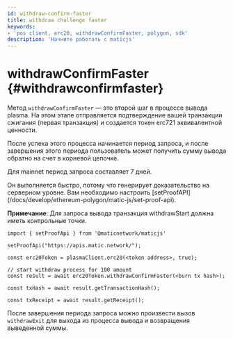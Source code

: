 ```yaml
---
id: withdraw-confirm-faster
title: withdraw challenge faster
keywords:
- 'pos client, erc20, withdrawConfirmFaster, polygon, sdk'
description: 'Начните работать с maticjs'
---
```


# withdrawConfirmFaster {#withdrawconfirmfaster}

Метод `withdrawConfirmFaster` — это второй шаг в процессе вывода plasma. На этом этапе отправляется подтверждение вашей транзакции сжигания (первая транзакция) и создается токен erc721 эквивалентной ценности.

После успеха этого процесса начинается период запроса, и после завершения этого периода пользователь может получить сумму вывода обратно на счет в корневой цепочке.

Для mainnet период запроса составляет 7 дней.

<div class="highlight mb-20px mt-20px">
Он выполняется быстро, потому что генерирует доказательство на серверном уровне. Вам необходимо настроить [setProofAPI](/docs/develop/ethereum-polygon/matic-js/set-proof-api).
</div>

**Примечание**: Для запроса вывода транзакция withdrawStart должна иметь контрольные точки.

```
import { setProofApi } from '@maticnetwork/maticjs'

setProofApi("https://apis.matic.network/");

const erc20Token = plasmaClient.erc20(<token address>, true);

// start withdraw process for 100 amount
const result = await erc20Token.withdrawConfirmFaster(<burn tx hash>);

const txHash = await result.getTransactionHash();

const txReceipt = await result.getReceipt();

```

После завершения периода запроса можно произвести вызов `withdrawExit` для выхода из процесса вывода и возвращения выведенной суммы.
